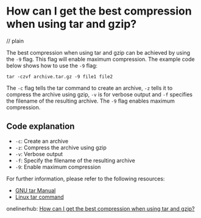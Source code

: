 # How can I get the best compression when using tar and gzip?
// plain

The best compression when using tar and gzip can be achieved by using the `-9` flag. This flag will enable maximum compression. The example code below shows how to use the `-9` flag:

```
tar -czvf archive.tar.gz -9 file1 file2
```

The `-c` flag tells the tar command to create an archive, `-z` tells it to compress the archive using gzip, `-v` is for verbose output and `-f` specifies the filename of the resulting archive. The `-9` flag enables maximum compression.

## Code explanation


- `-c`: Create an archive
- `-z`: Compress the archive using gzip
- `-v`: Verbose output
- `-f`: Specify the filename of the resulting archive
- `-9`: Enable maximum compression

For further information, please refer to the following resources:

- [GNU tar Manual](https://www.gnu.org/software/tar/manual/tar.html)
- [Linux tar command](https://linuxize.com/post/how-to-use-tar-command-in-linux/)

onelinerhub: [How can I get the best compression when using tar and gzip?](https://onelinerhub.com/cli-tar/how-can-i-get-the-best-compression-when-using-tar-and-gzip)